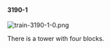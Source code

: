 #### 3190-1
![train-3190-1-0.png](https://github.com/lil-lab/nlvr/raw/master/nlvr/train/images/24/train-3190-1-0.png "train-3190-1-0.png")

There is a tower with four blocks.